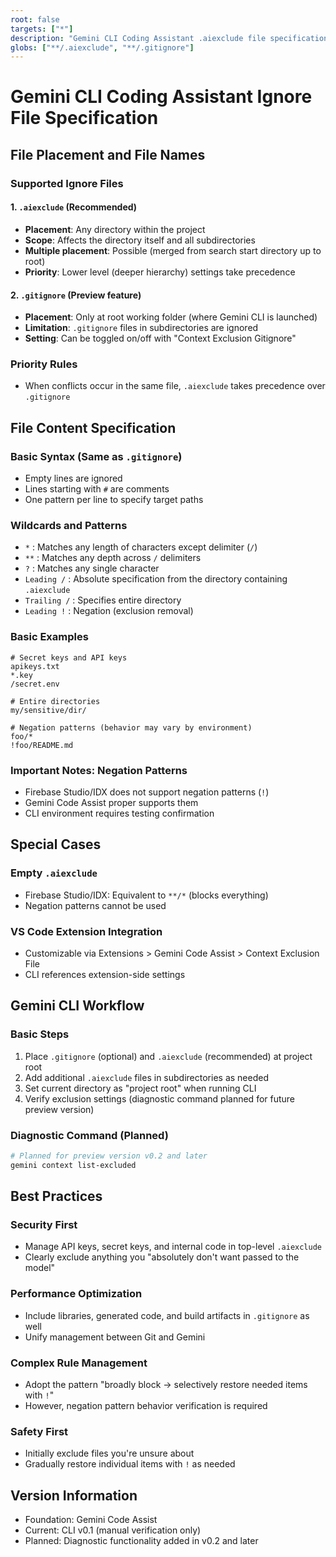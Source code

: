 ```yaml
---
root: false
targets: ["*"]
description: "Gemini CLI Coding Assistant .aiexclude file specification"
globs: ["**/.aiexclude", "**/.gitignore"]
---
```


# Gemini CLI Coding Assistant Ignore File Specification

## File Placement and File Names

### Supported Ignore Files

#### 1. `.aiexclude` (Recommended)
- **Placement**: Any directory within the project
- **Scope**: Affects the directory itself and all subdirectories
- **Multiple placement**: Possible (merged from search start directory up to root)
- **Priority**: Lower level (deeper hierarchy) settings take precedence

#### 2. `.gitignore` (Preview feature)
- **Placement**: Only at root working folder (where Gemini CLI is launched)
- **Limitation**: `.gitignore` files in subdirectories are ignored
- **Setting**: Can be toggled on/off with "Context Exclusion Gitignore"

### Priority Rules
- When conflicts occur in the same file, `.aiexclude` takes precedence over `.gitignore`

## File Content Specification

### Basic Syntax (Same as `.gitignore`)
- Empty lines are ignored
- Lines starting with `#` are comments
- One pattern per line to specify target paths

### Wildcards and Patterns
- `*` : Matches any length of characters except delimiter (`/`)
- `**` : Matches any depth across `/` delimiters
- `?` : Matches any single character
- `Leading /` : Absolute specification from the directory containing `.aiexclude`
- `Trailing /` : Specifies entire directory
- `Leading !` : Negation (exclusion removal)

### Basic Examples
```
# Secret keys and API keys
apikeys.txt
*.key
/secret.env

# Entire directories
my/sensitive/dir/

# Negation patterns (behavior may vary by environment)
foo/*
!foo/README.md
```

### Important Notes: Negation Patterns
- Firebase Studio/IDX does not support negation patterns (`!`)
- Gemini Code Assist proper supports them
- CLI environment requires testing confirmation

## Special Cases

### Empty `.aiexclude`
- Firebase Studio/IDX: Equivalent to `**/*` (blocks everything)
- Negation patterns cannot be used

### VS Code Extension Integration
- Customizable via Extensions > Gemini Code Assist > Context Exclusion File
- CLI references extension-side settings

## Gemini CLI Workflow

### Basic Steps
1. Place `.gitignore` (optional) and `.aiexclude` (recommended) at project root
2. Add additional `.aiexclude` files in subdirectories as needed
3. Set current directory as "project root" when running CLI
4. Verify exclusion settings (diagnostic command planned for future preview version)

### Diagnostic Command (Planned)
```bash
# Planned for preview version v0.2 and later
gemini context list-excluded
```

## Best Practices

### Security First
- Manage API keys, secret keys, and internal code in top-level `.aiexclude`
- Clearly exclude anything you "absolutely don't want passed to the model"

### Performance Optimization
- Include libraries, generated code, and build artifacts in `.gitignore` as well
- Unify management between Git and Gemini

### Complex Rule Management
- Adopt the pattern "broadly block → selectively restore needed items with `!`"
- However, negation pattern behavior verification is required

### Safety First
- Initially exclude files you're unsure about
- Gradually restore individual items with `!` as needed

## Version Information
- Foundation: Gemini Code Assist
- Current: CLI v0.1 (manual verification only)
- Planned: Diagnostic functionality added in v0.2 and later